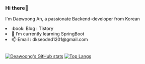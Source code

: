 ### Hi there👋
I'm Daewoong An, a passionate Backend-developer from Korean

<ui>
  <li>:book: Blog : Tistory</li>
  <li>🌱 I’m currently learning SpringBoot</li>
  <li>📫 Email : dkseodnd1201@gmail.com</li>
</ui>
<br>


[![Deawoong's GitHub stats](https://github-readme-stats.vercel.app/api?username=dkseodnd1201)](https://github.com/dkseodnd1201/github-readme-stats)
[![Top Langs](https://github-readme-stats.vercel.app/api/top-langs/?username=dkseodnd1201&layout=compact)](https://github.com/dkseodnd1201/github-readme-stats)

